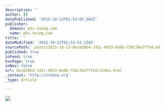 ```yaml
---
description: ''
author: []
datePublished: '2015-10-13T01:54:05.504Z'
publisher:
  domain: pbs.twimg.com
  name: pbs.twimg.com
title: ''
dateModified: '2015-10-13T01:53:43.130Z'
sourcePath: _posts/2015-10-13-8ec620b4-141c-4033-8e8b-758c34a77f54.md
published: true
inFeed: true
hasPage: true
inNav: false
url: 8ec620b4-141c-4033-8e8b-758c34a77f54/index.html
_context: 'http://schema.org'
_type: Article

---
```

![](https://pbs.twimg.com/media/ByFy9TqIUAAR93E.jpg)